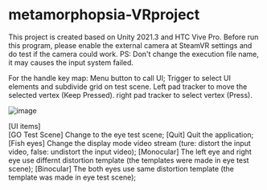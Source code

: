 # metamorphopsia-VRproject
This project is created based on Unity 2021.3 and HTC Vive Pro. Before run this program, please enable the external camera at SteamVR settings and do test if the camera could work. 
PS: Don't change the execution file name, it may causes the input system failed.

For the handle key map: Menu button to call UI;
                        Trigger to select UI elements and subdivide grid on test scene.
                        Left pad tracker to move the selected vertex (Keep Pressed).
                        right pad tracker to select vertex (Press).


![image](https://user-images.githubusercontent.com/50432013/186716078-9151d6b8-94a4-424b-90c9-b92fd46095e8.png)

[UI items]</br>
[GO Test Scene] Change to the eye test scene;
[Quit] Quit the application;
[Fish eyes] Change the display mode video stream (ture: distort the input video, false: undistort the input video);
[Monocular] The left eye and right eye use differnt distortion template (the templates were made in eye test scene);
[Binocular] The both eyes use same distortion template (the template was made in eye test scene);

